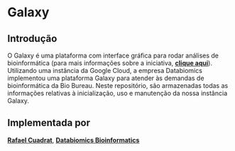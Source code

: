 # Galaxy

## Introdução
O Galaxy é uma plataforma com interface gráfica para rodar análises de bioinformática (para mais informações sobre a iniciativa, [**clique aqui**](https://galaxyproject.org/)). 
Utilizando uma instância da Google Cloud, a empresa Databiomics implementou uma plataforma Galaxy para atender às demandas de bioinformática da Bio Bureau. Neste repositório, são armazenadas todas as informações relativas à inicialização, uso e manutenção da nossa instância Galaxy.     

## Implementada por
[**Rafael Cuadrat**](https://www.researchgate.net/profile/Rafael_Cuadrat), [**Databiomics Bioinformatics**](https://www.databiomics.net/)

